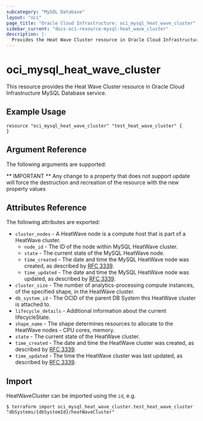 ```yaml
---
subcategory: "MySQL Database"
layout: "oci"
page_title: "Oracle Cloud Infrastructure: oci_mysql_heat_wave_cluster"
sidebar_current: "docs-oci-resource-mysql-heat_wave_cluster"
description: |-
  Provides the Heat Wave Cluster resource in Oracle Cloud Infrastructure MySQL Database service
---
```


# oci_mysql_heat_wave_cluster
This resource provides the Heat Wave Cluster resource in Oracle Cloud Infrastructure MySQL Database service.



## Example Usage

```hcl
resource "oci_mysql_heat_wave_cluster" "test_heat_wave_cluster" {
}
```

## Argument Reference

The following arguments are supported:



** IMPORTANT **
Any change to a property that does not support update will force the destruction and recreation of the resource with the new property values

## Attributes Reference

The following attributes are exported:

* `cluster_nodes` - A HeatWave node is a compute host that is part of a HeatWave cluster.
	* `node_id` - The ID of the node within MySQL HeatWave cluster.
	* `state` - The current state of the MySQL HeatWave node.
	* `time_created` - The date and time the MySQL HeatWave node was created, as described by [RFC 3339](https://tools.ietf.org/rfc/rfc3339). 
	* `time_updated` - The date and time the MySQL HeatWave node was updated, as described by [RFC 3339](https://tools.ietf.org/rfc/rfc3339). 
* `cluster_size` - The number of analytics-processing compute instances, of the specified shape, in the HeatWave cluster. 
* `db_system_id` - The OCID of the parent DB System this HeatWave cluster is attached to.
* `lifecycle_details` - Additional information about the current lifecycleState.
* `shape_name` - The shape determines resources to allocate to the HeatWave nodes - CPU cores, memory. 
* `state` - The current state of the HeatWave cluster.
* `time_created` - The date and time the HeatWave cluster was created, as described by [RFC 3339](https://tools.ietf.org/rfc/rfc3339). 
* `time_updated` - The time the HeatWave cluster was last updated, as described by [RFC 3339](https://tools.ietf.org/rfc/rfc3339). 

## Import

HeatWaveCluster can be imported using the `id`, e.g.

```
$ terraform import oci_mysql_heat_wave_cluster.test_heat_wave_cluster "dbSystems/{dbSystemId}/heatWaveCluster" 
```

